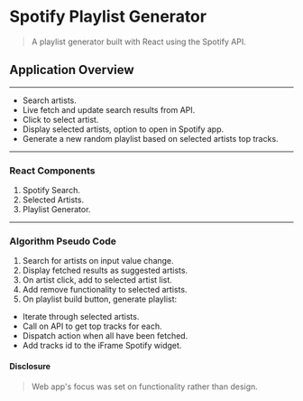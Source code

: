 # Spotify Playlist Generator
> A playlist generator built with React using the Spotify API.

## Application Overview
--------------------------
- Search artists.
- Live fetch and update search results from API.
- Click to select artist.
- Display selected artists, option to open in Spotify app.
- Generate a new random playlist based on selected artists top tracks.

--------------------------
### React Components
1. Spotify Search.
2. Selected Artists.
3. Playlist Generator.

--------------------------
### Algorithm Pseudo Code
1. Search for artists on input value change.
2. Display fetched results as suggested artists.
3. On artist click, add to selected artist list.
4. Add remove functionality to selected artists.
5. On playlist build button, generate playlist:
- Iterate through selected artists.
- Call on API to get top tracks for each.
- Dispatch action when all have been fetched.
- Add tracks id to the iFrame Spotify widget.

#### Disclosure
> Web app's focus was set on functionality rather than design.
